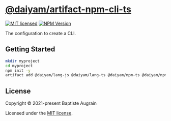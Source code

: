 [@daiyam/artifact-npm-cli-ts](https://github.com/daiyam/artifact-configs/tree/master/packages/npm-cli-ts)
=========================================================================================================

[![MIT licensed](https://img.shields.io/badge/license-MIT-blue.svg)](./LICENSE)
[![NPM Version](https://img.shields.io/npm/v/@daiyam/artifact-npm-cli-ts.svg?colorB=green)](https://www.npmjs.com/package/@daiyam/artifact-npm-cli-ts)

The configuration to create a CLI.

Getting Started
---------------

```sh
mkdir myproject
cd myproject
npm init -y
artifact add @daiyam/lang-js @daiyam/lang-ts @daiyam/npm-ts @daiyam/npm-cli-ts
```

License
-------

Copyright &copy; 2021-present Baptiste Augrain

Licensed under the [MIT license](https://opensource.org/licenses/MIT).

